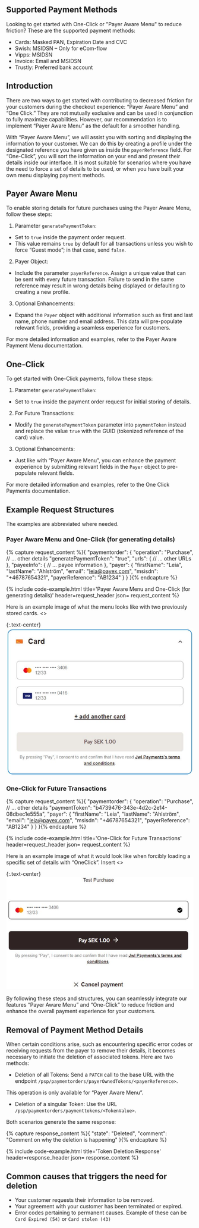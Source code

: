 
## Supported Payment Methods

Looking to get started with One-Click or "Payer Aware Menu" to reduce
friction? These are the supported payment methods:

*   Cards: Masked PAN, Expiration Date and CVC
*   Swish: MSIDSN – Only for eCom-flow
*   Vipps: MSIDSN
*   Invoice: Email and MSIDSN
*   Trustly: Preferred bank account

## Introduction

There are two ways to get started with contributing to decreased friction for
your customers during the checkout experience: “Payer Aware Menu” and “One
Click.” They are not mutually exclusive and can be used in conjunction to fully
maximize capabilities. However, our recommendation is to implement “Payer Aware
Menu” as the default for a smoother handling.

With “Payer Aware Menu”, we will assist you with sorting and displaying the
information to your customer. We can do this by creating a profile under the
designated reference you have given us inside the `payerReference` field. For
“One-Click”, you will sort the information on your end and present their details
inside our interface. It is most suitable for scenarios where you have the need
to force a set of details to be used, or when you have built your own menu
displaying payment methods.

## Payer Aware Menu

To enable storing details for future purchases using the Payer Aware Menu,
follow these steps:

1.  Parameter `generatePaymentToken`:

*   Set to `true` inside the payment order request.
*   This value remains `true` by default for all transactions unless you wish to
  force “Guest mode”; in that case, send `false`.

2.  Payer Object:

*   Include the parameter `payerReference`. Assign a unique value that can be sent
with every future transaction. Failure to send in the same reference may result
in wrong details being displayed or defaulting to creating a new profile.

3.  Optional Enhancements:

*   Expand the `Payer` object with additional information such as first and last
name, phone number and email address. This data will pre-populate relevant
fields, providing a seamless experience for customers.

For more detailed information and examples, refer to the Payer Aware Payment
Menu documentation.

## One-Click

To get started with One-Click payments, follow these steps:

1.  Parameter `generatePaymentToken`:

*   Set to `true` inside the payment order request for initial storing of details.

2.  For Future Transactions:

*   Modify the `generatePaymentToken` parameter into `paymentToken` instead and
replace the value `true` with the GUID (tokenized reference of the card) value.

3.  Optional Enhancements:

*   Just like with “Payer Aware Menu”, you can enhance the payment experience by
submitting relevant fields in the `Payer` object to pre-populate relevant
fields.

For more detailed information and examples, refer to the One Click Payments
documentation.

## Example Request Structures

The examples are abbreviated where needed.

### Payer Aware Menu and One-Click (for generating details)

{% capture request_content %}{
   "paymentorder": {
   "operation": "Purchase",
   // ... other details
   "generatePaymentToken": "true",
   "urls": {
   // ... other URLs
   },
   "payeeInfo": {
   // ... payee information
   },
   "payer": {
   "firstName": "Leia",
   "lastName": "Ahlström",
   "email": "leia@payex.com",
   "msisdn": "+46787654321",
   "payerReference": "AB1234"
   }
  }
}{% endcapture %}

{% include code-example.html
    title='Payer Aware Menu and One-Click (for generating details)'
    header=request_header
    json= request_content
    %}

Here is an example image of what the menu looks like with two previously stored
cards. <<Insert Image PAM1>>

{:.text-center}
![payment menu with two previously stored cards][pam1]

### One-Click for Future Transactions

{% capture request_content %}{
   "paymentorder": {
   "operation": "Purchase",
   // ... other details
   "paymentToken": "b4739476-343e-4d2c-2e14-08dbec1e555a",
   "payer": {
   "firstName": "Leia",
   "lastName": "Ahlström",
   "email": "leia@payex.com",
   "msisdn": "+46787654321",
   "payerReference": "AB1234"
   }
  }
}{% endcapture %}

{% include code-example.html
    title='One-Click for Future Transactions'
    header=request_header
    json= request_content
    %}

Here is an example image of what it would look like when forcibly loading a
specific set of details with “OneClick”. Insert <<OC1>>

{:.text-center}
![one-click with a specific set of details][oc1]

By following these steps and structures, you can seamlessly integrate our
features “Payer Aware Menu” and “One-Click” to reduce friction and enhance the
overall payment experience for your customers.

## Removal of Payment Method Details

When certain conditions arise, such as encountering specific error codes or
receiving requests from the payer to remove their details, it becomes necessary
to initiate the deletion of associated tokens. Here are two methods:

*   Deletion of all Tokens:
Send a `PATCH` call to the base URL with the endpoint
`/psp/paymentorders/payerOwnedTokens/<payerReference>`.

This operation is only available for “Payer Aware Menu”.

*   Deletion of a singular Token:
Use the URL `/psp/paymentorders/paymenttokens/<TokenValue>`.

Both scenarios generate the same response:

{% capture response_content %}{
"state": "Deleted",
"comment": "Comment on why the deletion is happening"
}{% endcapture %}

{% include code-example.html
    title='Token Deletion Response'
    header=response_header
    json= response_content
    %}

## Common causes that triggers the need for deletion

*   Your customer requests their information to be removed.
*   Your agreement with your customer has been terminated or expired.
*   Error codes pertaining to permanent causes. Example of these can be
  `Card Expired (54)` or `Card stolen (43)`

[oc1]: /assets/img/OC1.JPG
[pam1]: /assets/img/PAM1.JPG
